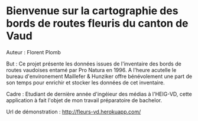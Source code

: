 # Bienvenue sur la cartographie des bords de routes fleuris du canton de Vaud

Auteur : Florent Plomb

But : Ce projet présente les données issues de l'inventaire des bords de routes vaudoises entamé par Pro Natura en 1996.
A l'heure acutelle le bureau d'environement Maillefer & Hunziker offre bénévolement une part de son temps pour enrichir et stocker les données
de cet inventaire. 

Cadre : Etudiant de dernière année d'ingéieur des médias à l'HEIG-VD, cette application à fait l'objet de mon travail préparatoire de bachelor.

Url de démonstration : http://fleurs-vd.herokuapp.com/
